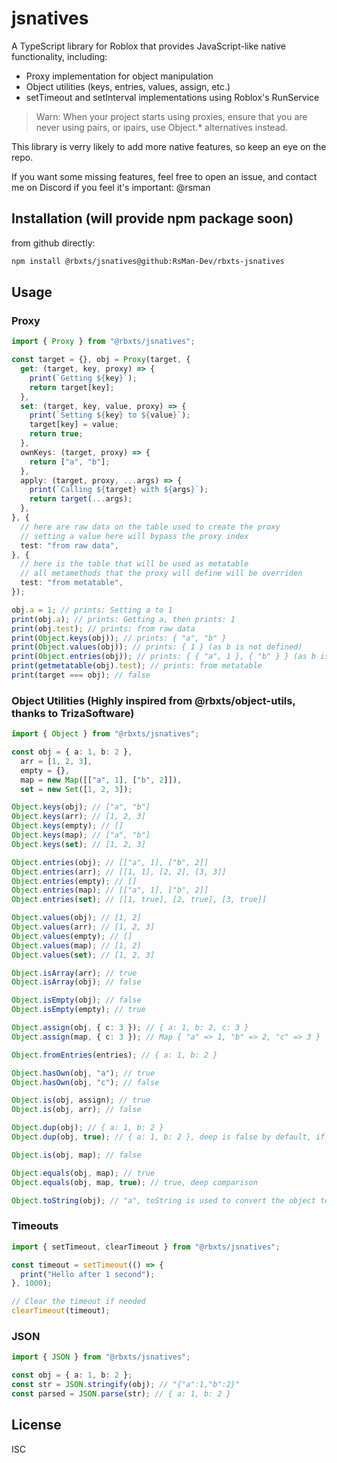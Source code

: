 # jsnatives

A TypeScript library for Roblox that provides JavaScript-like native functionality, including:

- Proxy implementation for object manipulation
- Object utilities (keys, entries, values, assign, etc.)
- setTimeout and setInterval implementations using Roblox's RunService

> Warn: When your project starts using proxies, ensure that you are never using pairs, or ipairs, use Object.* alternatives instead.

This library is verry likely to add more native features, so keep an eye on the repo.

If you want some missing features, feel free to open an issue, and contact me on Discord if you feel it's important: @rsman

## Installation (will provide npm package soon)

<!-- ```bash
npm install @rbxts/jsnatives
``` -->
from github directly:

```bash
npm install @rbxts/jsnatives@github:RsMan-Dev/rbxts-jsnatives
```

## Usage

### Proxy

```typescript
import { Proxy } from "@rbxts/jsnatives";

const target = {}, obj = Proxy(target, {
  get: (target, key, proxy) => {
    print(`Getting ${key}`);
    return target[key];
  },
  set: (target, key, value, proxy) => {
    print(`Setting ${key} to ${value}`);
    target[key] = value;
    return true;
  },
  ownKeys: (target, proxy) => {
    return ["a", "b"];
  },
  apply: (target, proxy, ...args) => {
    print(`Calling ${target} with ${args}`);
    return target(...args);
  },
}, {
  // here are raw data on the table used to create the proxy
  // setting a value here will bypass the proxy index
  test: "from raw data",
}, {
  // here is the table that will be used as metatable
  // all metamethods that the proxy will define will be overriden
  test: "from metatable",
});

obj.a = 1; // prints: Setting a to 1
print(obj.a); // prints: Getting a, then prints: 1
print(obj.test); // prints: from raw data
print(Object.keys(obj)); // prints: { "a", "b" }
print(Object.values(obj)); // prints: { 1 } (as b is not defined)
print(Object.entries(obj)); // prints: { { "a", 1 }, { "b" } } (as b is not defined)
print(getmetatable(obj).test); // prints: from metatable
print(target === obj); // false
```

### Object Utilities (Highly inspired from @rbxts/object-utils, thanks to TrizaSoftware)

```typescript
import { Object } from "@rbxts/jsnatives";

const obj = { a: 1, b: 2 }, 
  arr = [1, 2, 3], 
  empty = {},
  map = new Map([["a", 1], ["b", 2]]), 
  set = new Set([1, 2, 3]);

Object.keys(obj); // ["a", "b"]
Object.keys(arr); // [1, 2, 3]
Object.keys(empty); // []
Object.keys(map); // ["a", "b"]
Object.keys(set); // [1, 2, 3]

Object.entries(obj); // [["a", 1], ["b", 2]]
Object.entries(arr); // [[1, 1], [2, 2], [3, 3]]
Object.entries(empty); // []
Object.entries(map); // [["a", 1], ["b", 2]]
Object.entries(set); // [[1, true], [2, true], [3, true]]

Object.values(obj); // [1, 2]
Object.values(arr); // [1, 2, 3]
Object.values(empty); // []
Object.values(map); // [1, 2]
Object.values(set); // [1, 2, 3]

Object.isArray(arr); // true
Object.isArray(obj); // false

Object.isEmpty(obj); // false
Object.isEmpty(empty); // true

Object.assign(obj, { c: 3 }); // { a: 1, b: 2, c: 3 }
Object.assign(map, { c: 3 }); // Map { "a" => 1, "b" => 2, "c" => 3 }

Object.fromEntries(entries); // { a: 1, b: 2 }

Object.hasOwn(obj, "a"); // true
Object.hasOwn(obj, "c"); // false

Object.is(obj, assign); // true
Object.is(obj, arr); // false

Object.dup(obj); // { a: 1, b: 2 }
Object.dup(obj, true); // { a: 1, b: 2 }, deep is false by default, if false, nested object keeps the same reference

Object.is(obj, map); // false

Object.equals(obj, map); // true
Object.equals(obj, map, true); // true, deep comparison

Object.toString(obj); // "a", toString is used to convert the object to a string as json string
```

### Timeouts

```typescript
import { setTimeout, clearTimeout } from "@rbxts/jsnatives";

const timeout = setTimeout(() => {
  print("Hello after 1 second");
}, 1000);

// Clear the timeout if needed
clearTimeout(timeout);
```

### JSON

```typescript
import { JSON } from "@rbxts/jsnatives";

const obj = { a: 1, b: 2 }; 
const str = JSON.stringify(obj); // "{"a":1,"b":2}"
const parsed = JSON.parse(str); // { a: 1, b: 2 }
```

## License

ISC
